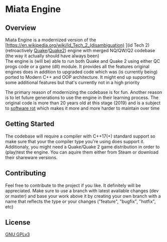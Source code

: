 # Miata Engine

## Overview

Miata Engine is a modernized version of the [https://en.wikipedia.org/wiki/Id_Tech_2_(disambiguation) ](id Tech 2) 
(retroactively [Quake](https://en.wikipedia.org/wiki/Quake_engine)/[Quake2](https://en.wikipedia.org/wiki/Quake_II_engine)) 
engine with merged NQ/QW/Q2 codebase (the way it actually should have always been)  
The engine is (will be) able to run both Quake and Quake 2 using either QC progs code or a game (dll) module. It provides all the features original engines does in addition to 
upgraded code which was (is currently being) ported to Modern C++ and OOP architecture. It might end up supporting some additional features but that's currently not in a high priority

The primary reason of modernizing the codebase is for fun. Another reason is to let future generations to use the engine in their learning process. The original code is more than 20 years
old at this stage (2019) and is a subject to [software rot](https://en.wikipedia.org/wiki/Software_rot) which makes it more and more harder to maintain over time

## Getting Started

The codebase will require a compiler with C++17(+) standard support so make sure that your the compiler type you're using does support it. 
Additionaly, you might need a Quake/Quake 2 game distribution in order to (play)test the engine. You can aquire them either from Steam or download their shareware versions.

## Contributing

Feel free to contribute to the project if you like. It definitely will be appreciated. Make sure to use a branch with latest available changes (dev or master) and base your work above it 
by creating your own branch with a name that reflects the type or your changes ("feature", "bugfix", "hotfix", etc)

## License

[GNU GPLv3](LICENSE)